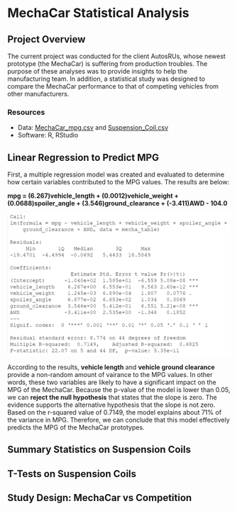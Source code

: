 # MechaCar Statistical Analysis
## Project Overview
The current project was conducted for the client AutosRUs, whose newest prototype (the MechaCar) is suffering from production troubles. The purpose of these analyses was to provide insights to help the manufacturing team. In addition, a statistical study was designed to compare the MechaCar performance to that of competing vehicles from other manufacturers. 

### Resources
- Data: [MechaCar_mpg.csv](Resources/MechaCar_mpg.csv) and [Suspension_Coil.csv](Resources/Suspension_Coil.csv)
- Software: R, RStudio

## Linear Regression to Predict MPG
First, a multiple regression model was created and evaluated to determine how certain variables contributed to the MPG values. The results are below:  

**mpg = (6.267)vehicle_length + (0.0012)vehicle_weight + (0.0688)spoiler_angle + (3.546)ground_clearance + (-3.411)AWD - 104.0**  

![](Resources/lm1.png)  

According to the results, **vehicle length** and **vehicle ground clearance** provide a non-random amount of vairance to the MPG values. In other words, these two variables are likely to have a significant impact on the MPG of the MechaCar. Because the p-value of the model is lower than 0.05, we can **reject the null hypothesis** that states that the slope is zero. The evidence supports the alternative hypothesis that the slope is not zero. Based on the r-squared value of 0.7149, the model explains about 71% of the variance in MPG. Therefore, we can conclude that this model effectively predicts the MPG of the MechaCar prototypes.  

## Summary Statistics on Suspension Coils


## T-Tests on Suspension Coils


## Study Design: MechaCar vs Competition
